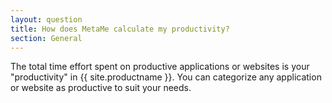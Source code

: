 ```yaml
---
layout: question
title: How does MetaMe calculate my productivity?
section: General
---
```


The total time effort spent on productive applications or websites is your "productivity" in {{ site.productname }}. You can categorize any application or website as productive to suit your needs. 